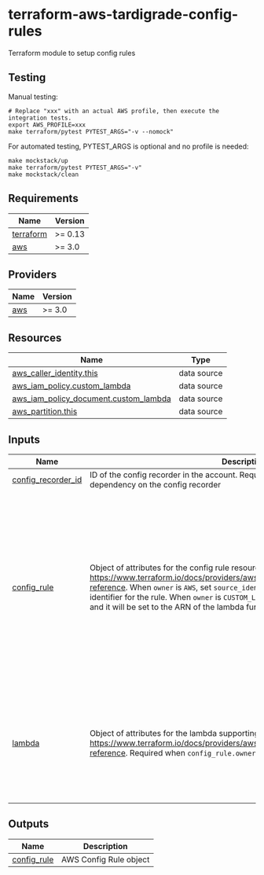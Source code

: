 # terraform-aws-tardigrade-config-rules

Terraform module to setup config rules

## Testing

Manual testing:

```
# Replace "xxx" with an actual AWS profile, then execute the integration tests.
export AWS_PROFILE=xxx 
make terraform/pytest PYTEST_ARGS="-v --nomock"
```

For automated testing, PYTEST_ARGS is optional and no profile is needed:

```
make mockstack/up
make terraform/pytest PYTEST_ARGS="-v"
make mockstack/clean
```

<!-- BEGIN TFDOCS -->
## Requirements

| Name | Version |
|------|---------|
| <a name="requirement_terraform"></a> [terraform](#requirement\_terraform) | >= 0.13 |
| <a name="requirement_aws"></a> [aws](#requirement\_aws) | >= 3.0 |

## Providers

| Name | Version |
|------|---------|
| <a name="provider_aws"></a> [aws](#provider\_aws) | >= 3.0 |

## Resources

| Name | Type |
|------|------|
| [aws_caller_identity.this](https://registry.terraform.io/providers/hashicorp/aws/latest/docs/data-sources/caller_identity) | data source |
| [aws_iam_policy.custom_lambda](https://registry.terraform.io/providers/hashicorp/aws/latest/docs/data-sources/iam_policy) | data source |
| [aws_iam_policy_document.custom_lambda](https://registry.terraform.io/providers/hashicorp/aws/latest/docs/data-sources/iam_policy_document) | data source |
| [aws_partition.this](https://registry.terraform.io/providers/hashicorp/aws/latest/docs/data-sources/partition) | data source |

## Inputs

| Name | Description | Type | Default | Required |
|------|-------------|------|---------|:--------:|
| <a name="input_config_recorder_id"></a> [config\_recorder\_id](#input\_config\_recorder\_id) | ID of the config recorder in the account. Required to address the implicit dependency on the config recorder | `string` | n/a | yes |
| <a name="input_config_rule"></a> [config\_rule](#input\_config\_rule) | Object of attributes for the config rule resource, see https://www.terraform.io/docs/providers/aws/r/config_config_rule.html#argument-reference. When `owner` is `AWS`, set `source_identifer` to the AWS predefined identifier for the rule. When `owner` is `CUSTOM_LAMBDA`, set `source_identifier` to `null` and it will be set to the ARN of the lambda function | <pre>object({<br>    description                 = string<br>    input_parameters            = string<br>    maximum_execution_frequency = string<br>    name                        = string<br>    owner                       = string<br>    source_identifier           = string<br>    tags                        = map(string)<br>    scope = object({<br>      compliance_resource_id    = string<br>      compliance_resource_types = list(string)<br>      tag_key                   = string<br>      tag_value                 = string<br>    })<br>    source_details = list(object({<br>      message_type = string<br>    }))<br>  })</pre> | n/a | yes |
| <a name="input_lambda"></a> [lambda](#input\_lambda) | Object of attributes for the lambda supporting a custom config rule, see https://www.terraform.io/docs/providers/aws/r/lambda_function.html#argument-reference. Required when `config_rule.owner` is `CUSTOM_LAMBDA` | <pre>object({<br>    description                    = string<br>    handler                        = string<br>    name                           = string<br>    policy                         = string<br>    runtime                        = string<br>    source_path                    = string<br>    reserved_concurrent_executions = number<br>    tags                           = map(string)<br>    timeout                        = number<br>  })</pre> | <pre>{<br>  "description": null,<br>  "handler": null,<br>  "name": null,<br>  "policy": null,<br>  "reserved_concurrent_executions": null,<br>  "runtime": null,<br>  "source_path": null,<br>  "tags": null,<br>  "timeout": null<br>}</pre> | no |

## Outputs

| Name | Description |
|------|-------------|
| <a name="output_config_rule"></a> [config\_rule](#output\_config\_rule) | AWS Config Rule object |

<!-- END TFDOCS -->
